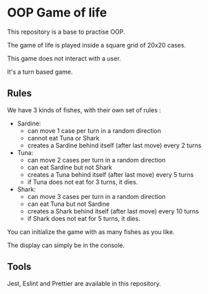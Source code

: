 # OOP Game of life

This repository is a base to practise OOP.

The game of life is played inside a square grid of 20x20 cases.

This game does not interact with a user.

It's a turn based game.

## Rules

We have 3 kinds of fishes, with their own set of rules :

- Sardine: 
  - can move 1 case per turn in a random direction
  - cannot eat Tuna or Shark
  - creates a Sardine behind itself (after last move) every 2 turns
- Tuna:
  - can move 2 cases per turn in a random direction
  - can eat Sardine but not Shark
  - creates a Tuna behind itself (after last move) every 5 turns
  - if Tuna does not eat for 3 turns, it dies.
- Shark:
  - can move 3 cases per turn in a random direction
  - can eat Tuna but not Sardine
  - creates a Shark behind itself (after last move) every 10 turns
  - if Shark does not eat for 5 turns, it dies.

You can initialize the game with as many fishes as you like.

The display can simply be in the console.

## Tools

Jest, Eslint and Prettier are available in this repository.
